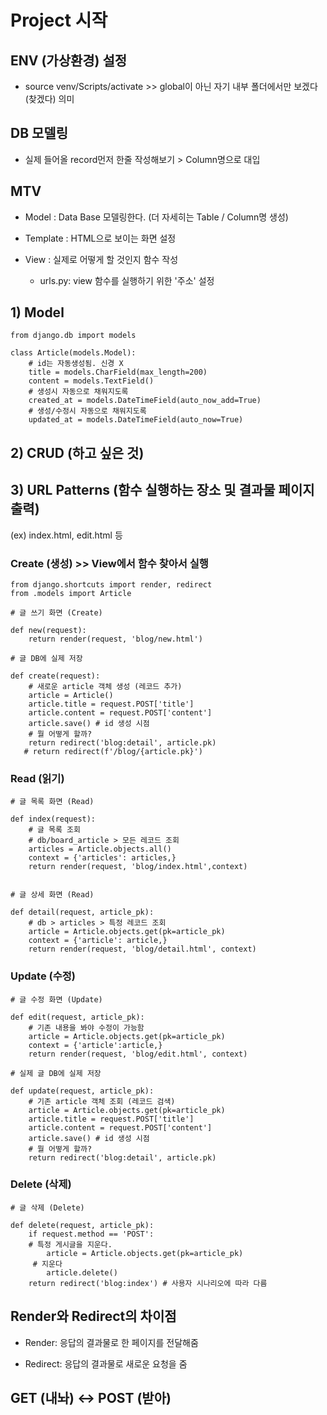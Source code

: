 # Project 시작

## ENV (가상환경) 설정

- source venv/Scripts/activate >> global이 아닌 자기 내부 폴더에서만 보겠다 (찾겠다) 의미

## DB 모델링 

- 실제 들어올 record먼저 한줄 작성해보기 > Column명으로 대입

## MTV

- Model : Data Base 모델링한다. (더 자세히는 Table / Column명 생성)

- Template : HTML으로 보이는 화면 설정
 
- View : 실제로 어떻게 할 것인지 함수 작성
  - urls.py: view 함수를 실행하기 위한 '주소' 설정


## 1) Model

```
from django.db import models

class Article(models.Model):
    # id는 자동생성됨. 신경 X 
    title = models.CharField(max_length=200)
    content = models.TextField()
    # 생성시 자동으로 채워지도록
    created_at = models.DateTimeField(auto_now_add=True)
    # 생성/수정시 자동으로 채워지도록 
    updated_at = models.DateTimeField(auto_now=True)
```

## 2) CRUD (하고 싶은 것)

## 3) URL Patterns (함수 실행하는 장소 및 결과물 페이지 출력)

(ex) index.html, edit.html 등 

### Create (생성) >> View에서 함수 찾아서 실행

```
from django.shortcuts import render, redirect
from .models import Article

# 글 쓰기 화면 (Create)

def new(request):
    return render(request, 'blog/new.html')

# 글 DB에 실제 저장

def create(request):
    # 새로운 article 객체 생성 (레코드 추가)
    article = Article()
    article.title = request.POST['title']
    article.content = request.POST['content']
    article.save() # id 생성 시점
    # 뭘 어떻게 할까?
    return redirect('blog:detail', article.pk)
   # return redirect(f'/blog/{article.pk}') 
```
### Read (읽기)

```
# 글 목록 화면 (Read)

def index(request):
    # 글 목록 조회 
    # db/board_article > 모든 레코드 조회
    articles = Article.objects.all()
    context = {'articles': articles,}
    return render(request, 'blog/index.html',context)
    

# 글 상세 화면 (Read)

def detail(request, article_pk):
    # db > articles > 특정 레코드 조회
    article = Article.objects.get(pk=article_pk)
    context = {'article': article,}
    return render(request, 'blog/detail.html', context)
```

### Update (수정)

```
# 글 수정 화면 (Update)

def edit(request, article_pk):
    # 기존 내용을 봐야 수정이 가능함
    article = Article.objects.get(pk=article_pk)
    context = {'article':article,}
    return render(request, 'blog/edit.html', context)

# 실제 글 DB에 실제 저장 

def update(request, article_pk):
    # 기존 article 객체 조회 (레코드 검색)
    article = Article.objects.get(pk=article_pk)
    article.title = request.POST['title']
    article.content = request.POST['content']
    article.save() # id 생성 시점
    # 뭘 어떻게 할까?
    return redirect('blog:detail', article.pk)
```

### Delete (삭제)

```
# 글 삭제 (Delete)

def delete(request, article_pk):
    if request.method == 'POST':
    # 특정 게시글을 지운다.
        article = Article.objects.get(pk=article_pk)
     # 지운다
        article.delete()
    return redirect('blog:index') # 사용자 시나리오에 따라 다름 
```

## Render와 Redirect의 차이점

- Render: 응답의 결과물로 한 페이지를 전달해줌

- Redirect: 응답의 결과물로 새로운 요청을 줌

## GET (내놔) <-> POST (받아)